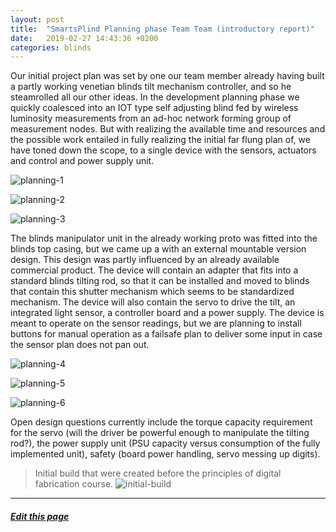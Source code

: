 ```yaml
---
layout: post
title:  "SmartsPlind Planning phase Team Team (introductory report)"
date:   2019-02-27 14:43:36 +0200
categories: blinds
---
```

Our initial project plan was set by one our team member already having built a partly working venetian blinds tilt mechanism controller, and so he steamrolled all our other ideas. In the development planning phase we quickly coalesced into an IOT type self adjusting blind fed by wireless luminosity measurements from an ad-hoc network forming group of measurement nodes. But with realizing the available time and resources and the possible work entailed in fully realizing the initial far flung plan of, we have toned down the scope, to a single device with the sensors, actuators and control and power supply unit.

![planning-1]

![planning-2]

![planning-3]

The blinds manipulator unit in the already working proto was fitted into the blinds top casing, but we came up a with an external mountable version design. This design was partly influenced by an already available commercial product. The device will contain an adapter that fits into a standard blinds tilting rod, so that it can be installed and moved to blinds that contain this shutter mechanism which seems to be standardized mechanism. The device will also contain the servo to drive the tilt, an integrated light sensor, a controller board and a power supply. The device is meant to operate on the sensor readings, but we are planning to install buttons for manual operation as a failsafe plan to deliver some input in case the sensor plan does not pan out.

![planning-4]

![planning-5]

![planning-6]

Open design questions currently include the torque capacity requirement for the servo (will the driver be powerful enough to manipulate the tilting rod?), the power supply unit (PSU capacity versus consumption of the fully implemented unit), safety (board power handling, servo messing up digits).

> Initial build that were created before the principles of digital fabrication course.
![initial-build]

---

##### <a href="{{ site.github.repository_url }}/tree/master/{{ page.relative_path }}">Edit this page</a>

[initial-build]: /assets/initial-blinds-build.gif
[planning-1]: /assets/planning/1.jpg
[planning-2]: /assets/planning/2.jpg
[planning-3]: /assets/planning/3.jpg
[planning-4]: /assets/planning/4.jpg
[planning-5]: /assets/planning/5.jpg
[planning-6]: /assets/planning/6.jpg

